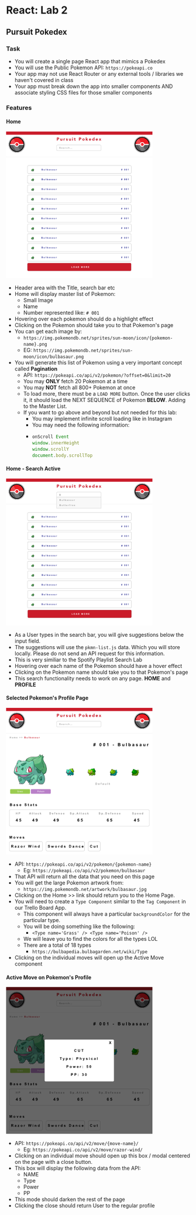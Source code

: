 # React: Lab 2
## Pursuit Pokedex

### Task
- You will create a single page React app that mimics a Pokedex
- You will use the Public Pokemon API: `https://pokeapi.co`
- Your app may not use React Router or any external tools / libraries we haven't covered in class
- Your app must break down the app into smaller components AND associate styling CSS files for those smaller components

### Features

#### Home

<img src='assets/home.png' width='400'>

- Header area with the Title, search bar etc
- Home will display master list of Pokemon:
  - Small Image
  - Name
  - Number represented like: `# 001`
- Hovering over each pokemon should do a highlight effect
- Clicking on the Pokemon should take you to that Pokemon's page
- You can get each image by:
  - `https://img.pokemondb.net/sprites/sun-moon/icon/{pokemon-name}.png`
  - EG: `https://img.pokemondb.net/sprites/sun-moon/icon/bulbasaur.png`
- You will generate this list of Pokemon using a very important concept called **Pagination**
  - API: `https://pokeapi.co/api/v2/pokemon/?offset=0&limit=20`
  - You may **ONLY** fetch 20 Pokemon at a time
  - You may **NOT** fetch all 800+ Pokemon at once
  - To load more, there must be a `LOAD MORE` button. Once the user clicks it, it should load the NEXT SEQUENCE of Pokemon **BELOW**. Adding to the Master List.
  - If you want to go above and beyond but not needed for this lab: 
    - You may implement infinite scroll loading like in Instagram
    - You may need the following information:  
    - ```javascript
      onScroll Event
      window.innerHeight 
      window.scrollY
      document.body.scrollTop
      ```

#### Home - Search Active

<img src='assets/home-activesearching.png' width='400'>

- As a User types in the search bar, you will give suggestions below the input field.
- The suggestions will use the `pkmn-list.js` data. Which you will store locally. Please do not send an API request for this information.
- This is very similiar to the Spotify Playlist Search Lab
- Hovering over each name of the Pokemon should have a hover effect
- Clicking on the Pokemon name should take you to that Pokemon's page
- This search functionality needs to work on any page. **HOME** and **PROFILE**

#### Selected Pokemon's Profile Page

<img src='assets/selected-pkmn.png' width='400'>

- API: `https://pokeapi.co/api/v2/pokemon/{pokemon-name}`
  - Eg: `https://pokeapi.co/api/v2/pokemon/bulbasaur`
- That API will return all the data that you need on this page
- You will get the large Pokemon artwork from:
  - `https://img.pokemondb.net/artwork/bulbasaur.jpg`
 - Clicking on the Home >> link should return you to the Home Page.
- You will need to create a `Type Component` similar to the `Tag Component` in our Trello Board App. 
  - This component will always have a particular `backgroundColor` for the particular type.
  - You will be doing something like the following:
    - `<Type name='Grass' /> <Type name='Poison' />`
  - We will leave you to find the colors for all the types LOL
  - There are a total of 18 types
    - `https://bulbapedia.bulbagarden.net/wiki/Type`
- Clicking on the individual moves will open up the Active Move component

#### Active Move on Pokemon's Profile

<img src='assets/move.png' width='400'>

- API: `https://pokeapi.co/api/v2/move/{move-name}/`
  - Eg: `https://pokeapi.co/api/v2/move/razor-wind/`
- Clicking on an individual move should open up this box / modal centered on the page with a close button.
- This box will display the following data from the API:
  - NAME
  - Type
  - Power
  - PP
- This mode should darken the rest of the page
- Clicking the close should return User to the regular profile

